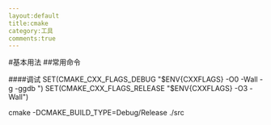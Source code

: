 ```yaml
---
layout:default
title:cmake
category:工具
comments:true
---
```

#基本用法
##常用命令

####调试
SET(CMAKE_CXX_FLAGS_DEBUG "$ENV{CXXFLAGS} -O0 -Wall -g -ggdb ")
SET(CMAKE_CXX_FLAGS_RELEASE "$ENV{CXXFLAGS} -O3 -Wall")


cmake -DCMAKE_BUILD_TYPE=Debug/Release ./src 
